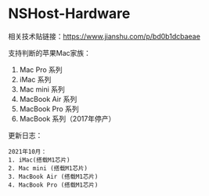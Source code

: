 # NSHost-Hardware

相关技术贴链接：https://www.jianshu.com/p/bd0b1dcbaeae

支持判断的苹果Mac家族：

1. Mac Pro 系列
2. iMac 系列
3. Mac mini 系列
4. MacBook Air 系列
5. MacBook Pro 系列
6. MacBook 系列（2017年停产）

更新日志：
```
2021年10月：
1. iMac(搭载M1芯片)
2. Mac mini (搭载M1芯片)
3. MacBook Air (搭载M1芯片)
4. MacBook Pro (搭载M1芯片)
```


